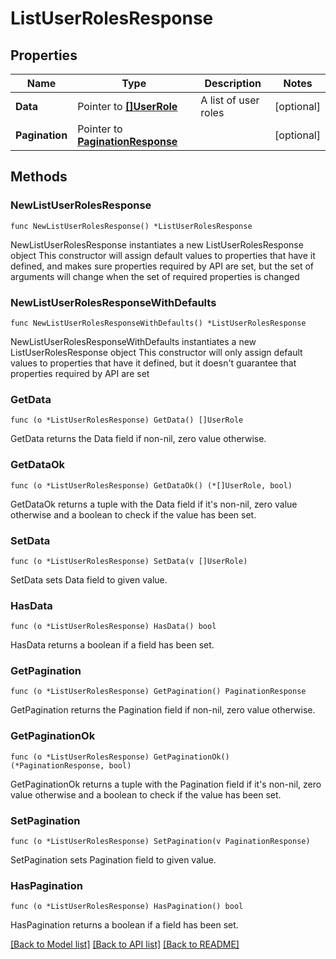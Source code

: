 # ListUserRolesResponse

## Properties

Name | Type | Description | Notes
------------ | ------------- | ------------- | -------------
**Data** | Pointer to [**[]UserRole**](UserRole.md) | A list of user roles | [optional] 
**Pagination** | Pointer to [**PaginationResponse**](PaginationResponse.md) |  | [optional] 

## Methods

### NewListUserRolesResponse

`func NewListUserRolesResponse() *ListUserRolesResponse`

NewListUserRolesResponse instantiates a new ListUserRolesResponse object
This constructor will assign default values to properties that have it defined,
and makes sure properties required by API are set, but the set of arguments
will change when the set of required properties is changed

### NewListUserRolesResponseWithDefaults

`func NewListUserRolesResponseWithDefaults() *ListUserRolesResponse`

NewListUserRolesResponseWithDefaults instantiates a new ListUserRolesResponse object
This constructor will only assign default values to properties that have it defined,
but it doesn't guarantee that properties required by API are set

### GetData

`func (o *ListUserRolesResponse) GetData() []UserRole`

GetData returns the Data field if non-nil, zero value otherwise.

### GetDataOk

`func (o *ListUserRolesResponse) GetDataOk() (*[]UserRole, bool)`

GetDataOk returns a tuple with the Data field if it's non-nil, zero value otherwise
and a boolean to check if the value has been set.

### SetData

`func (o *ListUserRolesResponse) SetData(v []UserRole)`

SetData sets Data field to given value.

### HasData

`func (o *ListUserRolesResponse) HasData() bool`

HasData returns a boolean if a field has been set.

### GetPagination

`func (o *ListUserRolesResponse) GetPagination() PaginationResponse`

GetPagination returns the Pagination field if non-nil, zero value otherwise.

### GetPaginationOk

`func (o *ListUserRolesResponse) GetPaginationOk() (*PaginationResponse, bool)`

GetPaginationOk returns a tuple with the Pagination field if it's non-nil, zero value otherwise
and a boolean to check if the value has been set.

### SetPagination

`func (o *ListUserRolesResponse) SetPagination(v PaginationResponse)`

SetPagination sets Pagination field to given value.

### HasPagination

`func (o *ListUserRolesResponse) HasPagination() bool`

HasPagination returns a boolean if a field has been set.


[[Back to Model list]](../README.md#documentation-for-models) [[Back to API list]](../README.md#documentation-for-api-endpoints) [[Back to README]](../README.md)


